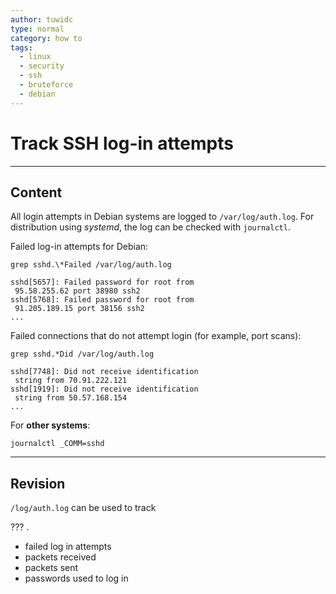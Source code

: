 ```yaml
---
author: tuwidc
type: normal
category: how to
tags:
  - linux
  - security
  - ssh
  - bruteforce
  - debian
---
```


# Track SSH log-in attempts


---

## Content

All login attempts in Debian systems are logged to `/var/log/auth.log`. For distribution using *systemd*, the log can be checked with `journalctl`.

Failed log-in attempts for Debian:

```plain-text
grep sshd.\*Failed /var/log/auth.log 
```

```plain-text
sshd[5657]: Failed password for root from
 95.58.255.62 port 38980 ssh2
sshd[5768]: Failed password for root from
 91.205.189.15 port 38156 ssh2
...
```

Failed connections that do not attempt login (for example, port scans):

```plain-text
grep sshd.*Did /var/log/auth.log
```

```plain-text
sshd[7748]: Did not receive identification
 string from 70.91.222.121
sshd[1919]: Did not receive identification
 string from 50.57.168.154
...
```

For **other systems**:

```plain-text
journalctl _COMM=sshd 
```


---

## Revision

`/log/auth.log` can be used to track 

??? .

- failed log in attempts
- packets received
- packets sent
- passwords used to log in
 
